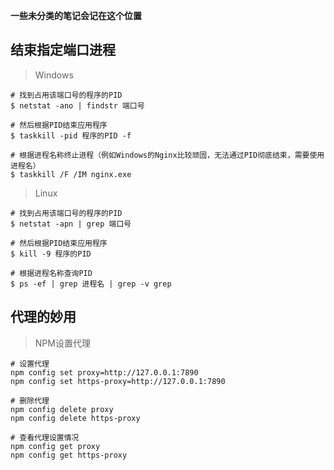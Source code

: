 **一些未分类的笔记会记在这个位置**

## 结束指定端口进程

> Windows

```shell
# 找到占用该端口号的程序的PID
$ netstat -ano | findstr 端口号

# 然后根据PID结束应用程序
$ taskkill -pid 程序的PID -f

# 根据进程名称终止进程（例如Windows的Nginx比较顽固，无法通过PID彻底结束，需要使用进程名）
$ taskkill /F /IM nginx.exe
```
> Linux

```shell
# 找到占用该端口号的程序的PID
$ netstat -apn | grep 端口号

# 然后根据PID结束应用程序
$ kill -9 程序的PID

# 根据进程名称查询PID
$ ps -ef | grep 进程名 | grep -v grep
```



## 代理的妙用

> NPM设置代理

```shell
# 设置代理
npm config set proxy=http://127.0.0.1:7890
npm config set https-proxy=http://127.0.0.1:7890

# 删除代理
npm config delete proxy
npm config delete https-proxy

# 查看代理设置情况
npm config get proxy
npm config get https-proxy
```

